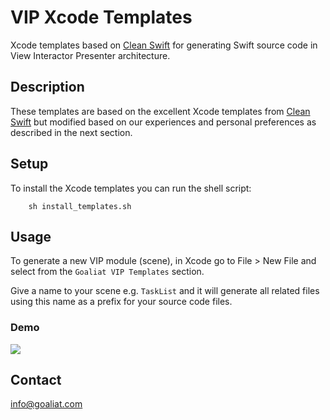 # VIP Xcode Templates

Xcode templates based on [Clean Swift](https://clean-swift.com) for generating Swift source code in View Interactor Presenter architecture.

## Description

These templates are based on the excellent Xcode templates from [Clean Swift](https://clean-swift.com) but modified based on our experiences and personal preferences as described in the next section.

## Setup

To install the Xcode templates you can run the shell script:

```
    sh install_templates.sh
```

## Usage

To generate a new VIP module (scene), in Xcode go to File > New File and select from the `Goaliat VIP Templates` section.

Give a name to your scene e.g. `TaskList` and it will generate all related files using this name as a prefix for your source code files.

### Demo

<image src="Goaliat\ VIP\ Templates/Documentation/CleanSwift/CleanSwift-Architecture-Pattern.png" />

## Contact

[info@goaliat.com](mailto:info@goaliat.com)